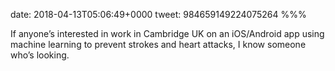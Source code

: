 date: 2018-04-13T05:06:49+0000
tweet: 984659149224075264
%%%

If anyone’s interested in work in Cambridge UK on an iOS/Android app using machine learning to prevent strokes and heart attacks, I know someone who’s looking.
